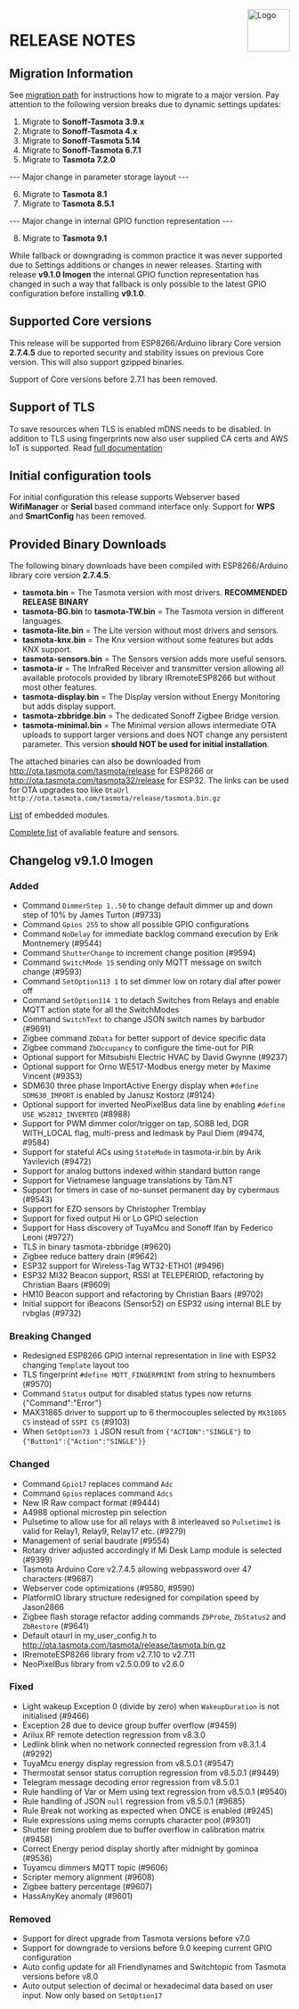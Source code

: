 <img src="https://github.com/arendst/Tasmota/blob/master/tools/logo/TASMOTA_FullLogo_Vector.svg" alt="Logo" align="right" height="76"/>

# RELEASE NOTES

## Migration Information

See [migration path](https://tasmota.github.io/docs/Upgrading#migration-path) for instructions how to migrate to a major version. Pay attention to the following version breaks due to dynamic settings updates:

1. Migrate to **Sonoff-Tasmota 3.9.x**
2. Migrate to **Sonoff-Tasmota 4.x**
3. Migrate to **Sonoff-Tasmota 5.14**
4. Migrate to **Sonoff-Tasmota 6.7.1**
5. Migrate to **Tasmota 7.2.0**

--- Major change in parameter storage layout ---

6. Migrate to **Tasmota 8.1**
7. Migrate to **Tasmota 8.5.1**

--- Major change in internal GPIO function representation ---

8. Migrate to **Tasmota 9.1**

While fallback or downgrading is common practice it was never supported due to Settings additions or changes in newer releases. Starting with release **v9.1.0 Imogen** the internal GPIO function representation has changed in such a way that fallback is only possible to the latest GPIO configuration before installing **v9.1.0**.

## Supported Core versions

This release will be supported from ESP8266/Arduino library Core version **2.7.4.5** due to reported security and stability issues on previous Core version. This will also support gzipped binaries.

Support of Core versions before 2.7.1 has been removed.

## Support of TLS

To save resources when TLS is enabled mDNS needs to be disabled. In addition to TLS using fingerprints now also user supplied CA certs and AWS IoT is supported. Read [full documentation](https://tasmota.github.io/docs/AWS-IoT)

## Initial configuration tools

For initial configuration this release supports Webserver based **WifiManager** or **Serial** based command interface only. Support for **WPS** and **SmartConfig** has been removed.

## Provided Binary Downloads

The following binary downloads have been compiled with ESP8266/Arduino library core version **2.7.4.5**.

- **tasmota.bin** = The Tasmota version with most drivers. **RECOMMENDED RELEASE BINARY**
- **tasmota-BG.bin** to **tasmota-TW.bin** = The Tasmota version in different languages.
- **tasmota-lite.bin** = The Lite version without most drivers and sensors.
- **tasmota-knx.bin** = The Knx version without some features but adds KNX support.
- **tasmota-sensors.bin** = The Sensors version adds more useful sensors.
- **tasmota-ir** = The InfraRed Receiver and transmitter version allowing all available protocols provided by library IRremoteESP8266 but without most other features.
- **tasmota-display.bin** = The Display version without Energy Monitoring but adds display support.
- **tasmota-zbbridge.bin** = The dedicated Sonoff Zigbee Bridge version.
- **tasmota-minimal.bin** = The Minimal version allows intermediate OTA uploads to support larger versions and does NOT change any persistent parameter. This version **should NOT be used for initial installation**.

The attached binaries can also be downloaded from http://ota.tasmota.com/tasmota/release for ESP8266 or http://ota.tasmota.com/tasmota32/release for ESP32. The links can be used for OTA upgrades too like ``OtaUrl http://ota.tasmota.com/tasmota/release/tasmota.bin.gz``

[List](MODULES.md) of embedded modules.

[Complete list](BUILDS.md) of available feature and sensors.

## Changelog v9.1.0 Imogen
### Added
- Command ``DimmerStep 1..50`` to change default dimmer up and down step of 10% by James Turton (#9733)
- Command ``Gpios 255`` to show all possible GPIO configurations
- Command ``NoDelay`` for immediate backlog command execution by Erik Montnemery (#9544)
- Command ``ShutterChange`` to increment change position (#9594)
- Command ``SwitchMode 15`` sending only MQTT message on switch change (#9593)
- Command ``SetOption113 1`` to set dimmer low on rotary dial after power off
- Command ``SetOption114 1`` to detach Switches from Relays and enable MQTT action state for all the SwitchModes
- Command ``SwitchText`` to change JSON switch names by barbudor (#9691)
- Zigbee command ``ZbData`` for better support of device specific data
- Zigbee command ``ZbOccupancy`` to configure the time-out for PIR
- Optional support for Mitsubishi Electric HVAC by David Gwynne (#9237)
- Optional support for Orno WE517-Modbus energy meter by Maxime Vincent (#9353)
- SDM630 three phase ImportActive Energy display when ``#define SDM630_IMPORT`` is enabled by Janusz Kostorz (#9124)
- Optional support for inverted NeoPixelBus data line by enabling ``#define USE_WS2812_INVERTED`` (#8988)
- Support for PWM dimmer color/trigger on tap, SO88 led, DGR WITH_LOCAL flag, multi-press and ledmask by Paul Diem (#9474, #9584)
- Support for stateful ACs using ``StateMode`` in tasmota-ir.bin by Arik Yavilevich (#9472)
- Support for analog buttons indexed within standard button range
- Support for Vietnamese language translations by Tâm.NT
- Support for timers in case of no-sunset permanent day by cybermaus (#9543)
- Support for EZO sensors by Christopher Tremblay
- Support for fixed output Hi or Lo GPIO selection
- Support for Hass discovery of TuyaMcu and Sonoff Ifan by Federico Leoni (#9727)
- TLS in binary tasmota-zbbridge (#9620)
- Zigbee reduce battery drain (#9642)
- ESP32 support for Wireless-Tag WT32-ETH01 (#9496)
- ESP32 MI32 Beacon support, RSSI at TELEPERIOD, refactoring by Christian Baars (#9609)
- HM10 Beacon support and refactoring by Christian Baars (#9702)
- Initial support for iBeacons (Sensor52) on ESP32 using internal BLE by rvbglas (#9732)

### Breaking Changed
- Redesigned ESP8266 GPIO internal representation in line with ESP32 changing ``Template`` layout too
- TLS fingerprint ``#define MQTT_FINGERPRINT`` from string to hexnumbers (#9570)
- Command ``Status`` output for disabled status types now returns {"Command":"Error"}
- MAX31865 driver to support up to 6 thermocouples selected by ``MX31865 CS`` instead of ``SSPI CS`` (#9103)
- When ``SetOption73 1`` JSON result from `{"ACTION":"SINGLE"}` to `{"Button1":{"Action":"SINGLE"}}`

### Changed
- Command ``Gpio17`` replaces command ``Adc``
- Command ``Gpios`` replaces command ``Adcs``
- New IR Raw compact format (#9444)
- A4988 optional microstep pin selection
- Pulsetime to allow use for all relays with 8 interleaved so ``Pulsetime1`` is valid for Relay1, Relay9, Relay17 etc. (#9279)
- Management of serial baudrate (#9554)
- Rotary driver adjusted accordingly if Mi Desk Lamp module is selected (#9399)
- Tasmota Arduino Core v2.7.4.5 allowing webpassword over 47 characters (#9687)
- Webserver code optimizations (#9580, #9590)
- PlatformIO library structure redesigned for compilation speed by Jason2866
- Zigbee flash storage refactor adding commands ``ZbProbe``, ``ZbStatus2`` and ``ZbRestore`` (#9641)
- Default otaurl in my_user_config.h to http://ota.tasmota.com/tasmota/release/tasmota.bin.gz
- IRremoteESP8266 library from v2.7.10 to v2.7.11
- NeoPixelBus library from v2.5.0.09 to v2.6.0

### Fixed
- Light wakeup Exception 0 (divide by zero) when ``WakeupDuration`` is not initialised (#9466)
- Exception 28 due to device group buffer overflow (#9459)
- Arilux RF remote detection regression from v8.3.0
- Ledlink blink when no network connected regression from v8.3.1.4 (#9292)
- TuyaMcu energy display regression from v8.5.0.1 (#9547)
- Thermostat sensor status corruption regression from v8.5.0.1 (#9449)
- Telegram message decoding error regression from v8.5.0.1
- Rule handling of Var or Mem using text regression from v8.5.0.1 (#9540)
- Rule handling of JSON ``null`` regression from v8.5.0.1 (#9685)
- Rule Break not working as expected when ONCE is enabled (#9245)
- Rule expressions using mems corrupts character pool (#9301)
- Shutter timing problem due to buffer overflow in calibration matrix (#9458)
- Correct Energy period display shortly after midnight by gominoa (#9536)
- Tuyamcu dimmers MQTT topic (#9606)
- Scripter memory alignment (#9608)
- Zigbee battery percentage (#9607)
- HassAnyKey anomaly (#9601)

### Removed
- Support for direct upgrade from Tasmota versions before v7.0
- Support for downgrade to versions before 9.0 keeping current GPIO configuration
- Auto config update for all Friendlynames and Switchtopic from Tasmota versions before v8.0
- Auto output selection of decimal or hexadecimal data based on user input. Now only based on ``SetOption17``
